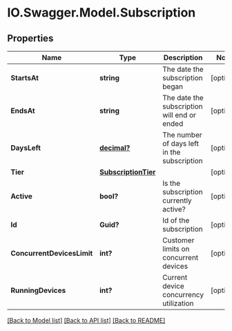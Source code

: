 # IO.Swagger.Model.Subscription
## Properties

Name | Type | Description | Notes
------------ | ------------- | ------------- | -------------
**StartsAt** | **string** | The date the subscription began | [optional] 
**EndsAt** | **string** | The date the subscription will end or ended | [optional] 
**DaysLeft** | [**decimal?**](BigDecimal.md) | The number of days left in the subscription | [optional] 
**Tier** | [**SubscriptionTier**](SubscriptionTier.md) |  | [optional] 
**Active** | **bool?** | Is the subscription currently active? | [optional] 
**Id** | **Guid?** | Id of the subscription | [optional] 
**ConcurrentDevicesLimit** | **int?** | Customer limits on concurrent devices | [optional] 
**RunningDevices** | **int?** | Current device concurrency utilization | [optional] 

[[Back to Model list]](../README.md#documentation-for-models) [[Back to API list]](../README.md#documentation-for-api-endpoints) [[Back to README]](../README.md)

